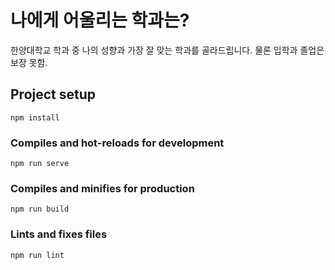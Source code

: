 # 나에게 어울리는 학과는?

한양대학교 학과 중 나의 성향과 가장 잘 맞는 학과를 골라드립니다.
물론 입학과 졸업은 보장 못함.

## Project setup
```
npm install
```

### Compiles and hot-reloads for development
```
npm run serve
```

### Compiles and minifies for production
```
npm run build
```

### Lints and fixes files
```
npm run lint
```

